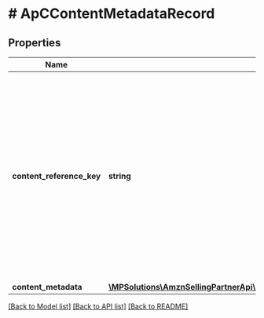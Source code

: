 # # ApCContentMetadataRecord

## Properties

Name | Type | Description | Notes
------------ | ------------- | ------------- | -------------
**content_reference_key** | **string** | A unique reference key for the A+ Content document. A content reference key cannot form a permalink and may change in the future. A content reference key is not guaranteed to match any A+ content identifier. |
**content_metadata** | [**\MPSolutions\AmznSellingPartnerApi\Models\AplusContent\ApCContentMetadata**](ApCContentMetadata.md) |  |

[[Back to Model list]](../../README.md#models) [[Back to API list]](../../README.md#endpoints) [[Back to README]](../../README.md)
